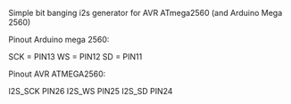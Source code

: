 Simple bit banging i2s generator for AVR ATmega2560 (and Arduino Mega 2560)

Pinout Arduino mega 2560:

SCK = PIN13
WS = PIN12
SD = PIN11


Pinout AVR ATMEGA2560:

I2S_SCK  PIN26
I2S_WS   PIN25
I2S_SD   PIN24
